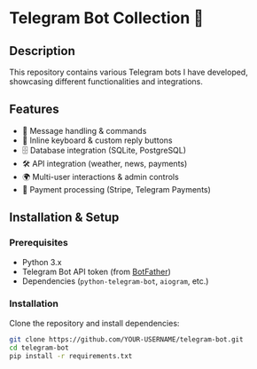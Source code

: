 # Telegram Bot Collection 🚀

## Description
This repository contains various Telegram bots I have developed, showcasing different functionalities and integrations.

## Features
- 🤖 Message handling & commands
- 🔘 Inline keyboard & custom reply buttons
- 🗄️ Database integration (SQLite, PostgreSQL)
- 🛠️ API integration (weather, news, payments)
- 🌍 Multi-user interactions & admin controls
- 🏦 Payment processing (Stripe, Telegram Payments)

## Installation & Setup
### Prerequisites
- Python 3.x
- Telegram Bot API token (from [BotFather](https://t.me/BotFather))
- Dependencies (`python-telegram-bot`, `aiogram`, etc.)

### Installation
Clone the repository and install dependencies:
```bash
git clone https://github.com/YOUR-USERNAME/telegram-bot.git
cd telegram-bot
pip install -r requirements.txt
